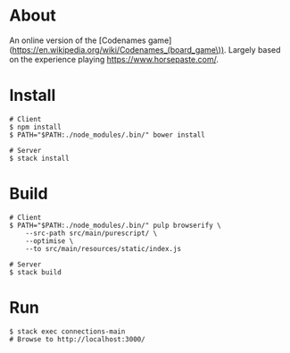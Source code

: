 # About

An online version of the [Codenames game](https://en.wikipedia.org/wiki/Codenames_(board_game\)). Largely based on the experience playing https://www.horsepaste.com/.

# Install 

    # Client
    $ npm install
    $ PATH="$PATH:./node_modules/.bin/" bower install

    # Server
    $ stack install

# Build

    # Client
    $ PATH="$PATH:./node_modules/.bin/" pulp browserify \
        --src-path src/main/purescript/ \
        --optimise \
        --to src/main/resources/static/index.js

    # Server
    $ stack build

# Run

    $ stack exec connections-main
    # Browse to http://localhost:3000/
